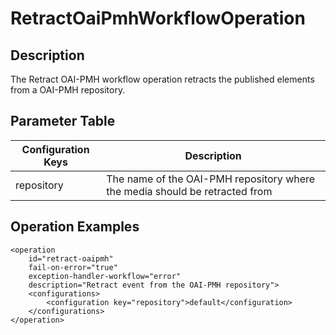 # RetractOaiPmhWorkflowOperation


## Description

The Retract OAI-PMH workflow operation retracts the published elements from a OAI-PMH repository.

## Parameter Table

|Configuration Keys |Description                                                                                   |
|-------------------|----------------------------------------------------------------------------------------------|
|repository         |The name of the OAI-PMH repository where the media should be retracted from                   |

## Operation Examples


    <operation
        id="retract-oaipmh"
        fail-on-error="true"
        exception-handler-workflow="error"
        description="Retract event from the OAI-PMH repository">
        <configurations>
            <configuration key="repository">default</configuration>
        </configurations>
    </operation>
